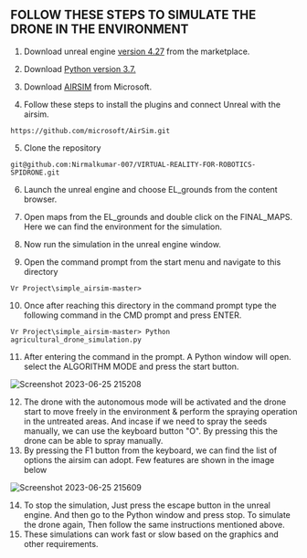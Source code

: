 ## FOLLOW THESE STEPS TO SIMULATE THE DRONE IN THE ENVIRONMENT

1. Download unreal engine [version 4.27](https://www.unrealengine.com/en-US/download) from the marketplace.

2. Download  [Python version 3.7.](https://www.python.org/downloads/)

3. Download  [AIRSIM](https://github.com/microsoft/AirSim.git) from Microsoft.
4. Follow these steps to install the plugins and connect Unreal with the airsim.
```
https://github.com/microsoft/AirSim.git
```
5. Clone the repository
```
git@github.com:Nirmalkumar-007/VIRTUAL-REALITY-FOR-ROBOTICS-SPIDRONE.git
```
6. Launch the unreal engine and choose EL_grounds from the content browser.

7. Open maps from the EL_grounds and double click on the FINAL_MAPS. Here we can find the environment for the simulation. 

8. Now run the simulation in the unreal engine window.

9. Open the command prompt from the start menu and navigate to this directory

```
Vr Project\simple_airsim-master>
```
10. Once after reaching this directory in the command prompt type the following command in the CMD prompt and press ENTER.
```
Vr Project\simple_airsim-master> Python agricultural_drone_simulation.py
```
11. After entering the command in the prompt. A Python window will open. select the ALGORITHM MODE and press the start button.

![Screenshot 2023-06-25 215208](https://github.com/Nirmalkumar-007/VIRTUAL-REALITY-FOR-ROBOTICS-SPIDRONE/assets/93769409/78b34639-25fd-4516-a10e-822da37ee319)

12. The drone with the autonomous mode will be activated and the drone start to move freely in the environment & perform the spraying operation in the untreated areas. And incase if we need to spray the seeds manually, we can use the keyboard button "O". By pressing this the drone can be able to spray manually.
13. By pressing the F1 button from the keyboard, we can find the list of options the airsim can adopt. Few features are shown in the image below


![Screenshot 2023-06-25 215609](https://github.com/Nirmalkumar-007/VIRTUAL-REALITY-FOR-ROBOTICS-SPIDRONE/assets/93769409/38ebddde-14c7-467b-9661-fc4cb8672be8)

14. To stop the simulation, Just press the escape button in the unreal engine. And then go to the Python window and press stop. To simulate the drone again, Then follow the same instructions mentioned above.
15. These simulations can work fast or slow based on the graphics and other requirements.  
